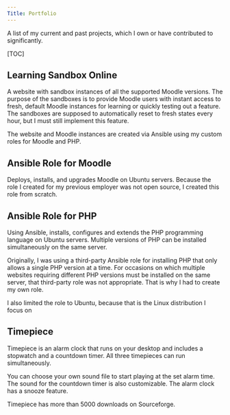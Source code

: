```yaml
---
Title: Portfolio
---
```


A list of my current and past projects, which I own or have contributed to significantly.

[TOC]

## Learning Sandbox Online

A website with sandbox instances of all the supported Moodle versions. The purpose of the sandboxes is to provide Moodle users with instant access to fresh, default Moodle instances for learning or quickly testing out a feature. The sandboxes are supposed to automatically reset to fresh states every hour, but I must still implement this feature.

The website and Moodle instances are created via Ansible using my custom roles for Moodle and PHP.

## Ansible Role for Moodle

Deploys, installs, and upgrades Moodle on Ubuntu servers. Because the role I created for my previous employer was not open source, I created this role from scratch.

## Ansible Role for PHP

Using Ansible, installs, configures and extends the PHP programming language on Ubuntu servers. Multiple versions of PHP can be installed simultaneously on the same server.

Originally, I was using a third-party Ansible role for installing PHP that only allows a single PHP version at a time. For occasions on which multiple websites requiring different PHP versions must be installed on the same server, that third-party role was not appropriate.  That is why I had to create my own role.

I also limited the role to Ubuntu, because that is the Linux distribution I focus on

## Timepiece

Timepiece is an alarm clock that runs on your desktop and includes a stopwatch and a countdown timer. All three timepieces can run simultaneously.

You can choose your own sound file to start playing at the set alarm time. The sound for the countdown timer is also customizable. The alarm clock has a snooze feature.

Timepiece has more than 5000 downloads on Sourceforge.
